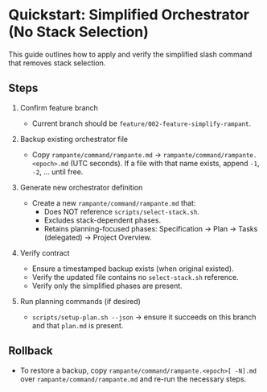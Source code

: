 # Quickstart: Simplified Orchestrator (No Stack Selection)

This guide outlines how to apply and verify the simplified slash command that removes stack selection.

## Steps

1. Confirm feature branch
   - Current branch should be `feature/002-feature-simplify-rampant`.

2. Backup existing orchestrator file
   - Copy `rampante/command/rampante.md` → `rampante/command/rampante.<epoch>.md` (UTC seconds). If a file with that name exists, append `-1`, `-2`, ... until free.

3. Generate new orchestrator definition
   - Create a new `rampante/command/rampante.md` that:
     - Does NOT reference `scripts/select-stack.sh`.
     - Excludes stack-dependent phases.
     - Retains planning-focused phases: Specification → Plan → Tasks (delegated) → Project Overview.

4. Verify contract
   - Ensure a timestamped backup exists (when original existed).
   - Verify the updated file contains no `select-stack.sh` reference.
   - Verify only the simplified phases are present.

5. Run planning commands (if desired)
   - `scripts/setup-plan.sh --json` → ensure it succeeds on this branch and that `plan.md` is present.

## Rollback

- To restore a backup, copy `rampante/command/rampante.<epoch>[ -N].md` over `rampante/command/rampante.md` and re-run the necessary steps.
